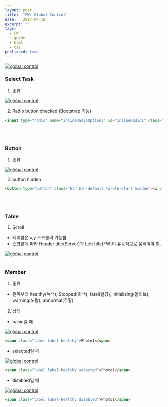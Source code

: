 ```yaml
---
layout: post
title:  "FW: Global Control"
date:   2017-04-18
excerpt: ""
tags:
  - FW
  - guide
  - html
  - css
published: true
---
```


<a href="{{ site.url }}/images/works/20170418/image-8.png"><img src="{{ site.url }}/images/works/20170418/image-8.png" alt="global control"></a>
<br>

### Select Task

1. 종류

<a href="{{ site.url }}/images/works/20170418/image-1.png"><img src="{{ site.url }}/images/works/20170418/image-1.png" alt="global control"></a>

2. Radio button checked (Bootstrap 기능)

```html
<input type="radio" name="inlineRadioOptions" id="inlineRadio1" class="a3-status-start" value="option1" checked>
```
<br>
<br>

### Button

1. 종류

<a href="{{ site.url }}/images/works/20170418/image-3.png"><img src="{{ site.url }}/images/works/20170418/image-3.png" alt="global control"></a>

2. button hidden

```html
<button type="button" class="btn btn-default fw-btn-start hidden"><i class="fa fa-play" aria-hidden="true"></i></button>
```
<br>
<br>

### Table
1. Scroll
  * 테이블은 x,y 스크롤이 가능함.
  * 스크롤에 따라 Header title(Server)과 Left title(FW)이 유동적으로 움직여야 함.

<a href="{{ site.url }}/images/works/20170418/image-4.png"><img src="{{ site.url }}/images/works/20170418/image-4.png" alt="global control"></a>
<br>
<br>

### Member
1. 종류

* 왼쪽부터 healthy(녹색), Stopped(회색), fatal(빨강), initializing(올리브), warning(노랑), abnormal(주황)

2. 상태

* basic일 때

<a href="{{ site.url }}/images/works/20170418/image-5.png"><img src="{{ site.url }}/images/works/20170418/image-5.png" alt="global control"></a>

```html
<span class="label label-healthy">Photo1</span>
```

* selected일 때

<a href="{{ site.url }}/images/works/20170418/image-6.png"><img src="{{ site.url }}/images/works/20170418/image-6.png" alt="global control"></a>

```html
<span class="label label-healthy selected">Photo1</span>
```

* disabled일 때

<a href="{{ site.url }}/images/works/20170418/image-7.png"><img src="{{ site.url }}/images/works/20170418/image-7.png" alt="global control"></a>

```html
<span class="label label-healthy disabled">Photo1</span>
```